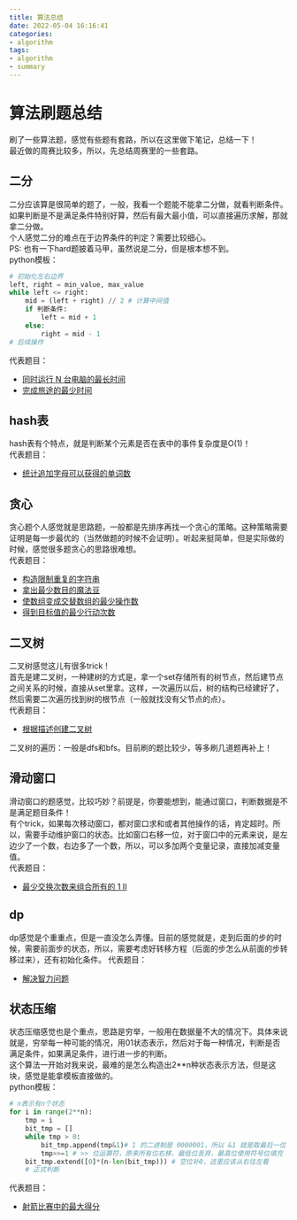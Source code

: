 ```yaml
---
title: 算法总结
date: 2022-05-04 16:16:41
categories:
- algorithm
tags:
- algorithm
- summary
---
```


# 算法刷题总结
刷了一些算法题，感觉有些题有套路，所以在这里做下笔记，总结一下！  
最近做的周赛比较多，所以，先总结周赛里的一些套路。


## 二分
二分应该算是很简单的题了，一般，我看一个题能不能拿二分做，就看判断条件。如果判断是不是满足条件特别好算，然后有最大最小值，可以直接遍历求解，那就拿二分做。  
个人感觉二分的难点在于边界条件的判定？需要比较细心。  
PS: 也有一下hard题披着马甲，虽然说是二分，但是根本想不到。  
python模板：
``` python
# 初始化左右边界
left, right = min_value, max_value
while left <= right:
    mid = (left + right) // 2 # 计算中间值
    if 判断条件:
        left = mid + 1
    else:
        right = mid - 1
# 后续操作

```
代表题目： 
+ [同时运行 N 台电脑的最长时间](https://leetcode-cn.com/problems/maximum-running-time-of-n-computers/)
+ [完成旅途的最少时间](https://leetcode-cn.com/problems/minimum-time-to-complete-trips/)


## hash表
hash表有个特点，就是判断某个元素是否在表中的事件复杂度是O(1)！  
代表题目： 
+ [统计追加字母可以获得的单词数](https://leetcode-cn.com/problems/count-words-obtained-after-adding-a-letter/)


## 贪心
贪心题个人感觉就是思路题，一般都是先排序再找一个贪心的策略。这种策略需要证明是每一步最优的（当然做题的时候不会证明）。听起来挺简单，但是实际做的时候，感觉很多题贪心的思路很难想。  
代表题目：
+ [构造限制重复的字符串](https://leetcode-cn.com/problems/construct-string-with-repeat-limit/)
+ [拿出最少数目的魔法豆](https://leetcode-cn.com/problems/removing-minimum-number-of-magic-beans/)
+ [使数组变成交替数组的最少操作数](https://leetcode-cn.com/problems/minimum-operations-to-make-the-array-alternating/)
+ [得到目标值的最少行动次数](https://leetcode-cn.com/problems/minimum-moves-to-reach-target-score/)


## 二叉树
二叉树感觉这儿有很多trick！  
首先是建二叉树，一种建树的方式是，拿一个set存储所有的树节点，然后建节点之间关系的时候，直接从set里拿。这样，一次遍历以后，树的结构已经建好了，然后需要二次遍历找到树的根节点（一般就找没有父节点的点）。  
代表题目：
+ [根据描述创建二叉树](https://leetcode-cn.com/problems/create-binary-tree-from-descriptions/)

二叉树的遍历：一般是dfs和bfs。目前刷的题比较少，等多刷几道题再补上！


## 滑动窗口
滑动窗口的题感觉，比较巧妙？前提是，你要能想到，能通过窗口，判断数据是不是满足题目条件！  
有个trick，如果每次移动窗口，都对窗口求和或者其他操作的话，肯定超时。所以，需要手动维护窗口的状态。比如窗口右移一位，对于窗口中的元素来说，是左边少了一个数，右边多了一个数，所以，可以多加两个变量记录，直接加减变量值。  
代表题目：
+ [最少交换次数来组合所有的 1 II](https://leetcode-cn.com/problems/minimum-swaps-to-group-all-1s-together-ii/)


## dp
dp感觉是个重重点，但是一直没怎么弄懂。目前的感觉就是，走到后面的步的时候，需要前面步的状态，所以，需要考虑好转移方程（后面的步怎么从前面的步转移过来），还有初始化条件。
代表题目：
+ [解决智力问题](https://leetcode-cn.com/problems/solving-questions-with-brainpower/)


## 状态压缩
状态压缩感觉也是个重点，思路是穷举，一般用在数据量不大的情况下。具体来说就是，穷举每一种可能的情况，用01状态表示，然后对于每一种情况，判断是否满足条件，如果满足条件，进行进一步的判断。  
这个算法一开始对我来说，最难的是怎么构造出2**n种状态表示方法，但是这块，感觉是能拿模板直接做的。  
python模板：
``` python
# n表示有n个状态
for i in range(2**n):
    tmp = i
    bit_tmp = []
    while tmp > 0:
        bit_tmp.append(tmp&1)# 1 的二进制是 0000001，所以 &1 就是取最后一位
        tmp>>=1 # >> 位运算符，原来所有位右移，最低位丢弃，最高位使用符号位填充
    bit_tmp.extend([0]*(n-len(bit_tmp))) # 空位补0，这里应该从右往左看
    # 正式判断
```
代表题目：
+ [射箭比赛中的最大得分](https://leetcode-cn.com/problems/maximum-points-in-an-archery-competition/)
